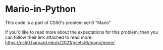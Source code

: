 # Mario-in-Python
This code is a part of CS50's problem set 6 "Mario"

If you'd like to read more about the expectations for this problem, then you can follow their link attached to read more: https://cs50.harvard.edu/x/2021/psets/6/mario/more/

